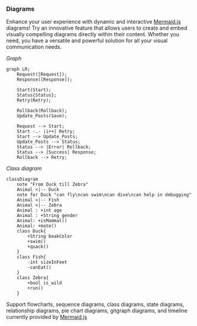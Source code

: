 ### Diagrams

Enhance your user experience with dynamic and interactive [Mermaid.js](https://mermaid.js.org) diagrams! Try an innovative feature that allows users to create and embed visually compelling diagrams directly within their content. Whether you need, you have a versatile and powerful solution for all your visual communication needs.

_Graph_

``` mermaid
graph LR;
    Request([Request]);
    Response([Response]);

    Start(Start);
    Status{Status};
    Retry(Retry);
    
    Rollback(Rollback);
    Update_Posts(Save);

    Request --> Start;
    Start -.- |i++| Retry;
    Start --> Update_Posts;
    Update_Posts --> Status;
    Status --> |Error| Rollback;
    Status --> |Success| Response;
    Rollback --> Retry;
```

_Class diagram_

``` mermaid
classDiagram
    note "From Duck till Zebra"
    Animal <|-- Duck
    note for Duck "can fly\ncan swim\ncan dive\ncan help in debugging"
    Animal <|-- Fish
    Animal <|-- Zebra
    Animal : +int age
    Animal : +String gender
    Animal: +isMammal()
    Animal: +mate()
    class Duck{
        +String beakColor
        +swim()
        +quack()
    }
    class Fish{
        -int sizeInFeet
        -canEat()
    }
    class Zebra{
        +bool is_wild
        +run()
    }
```
Support flowcharts, sequence diagrams, class diagrams, state diagrams, relationship diagrams, pie chart diagrams, gitgraph diagrams, and timeline currently provided by [Mermaid.js](https://mermaid.js.org)

